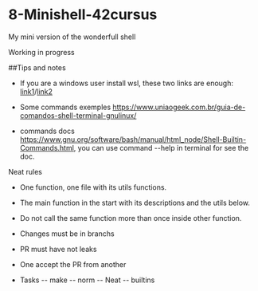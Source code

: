 # 8-Minishell-42cursus
My mini version of the wonderfull shell

Working in progress

##Tips and notes
 - If you are a windows user install wsl, these two links are enough: [link1](https://www.youtube.com/watch?v=o1_E4PBl30s)/[link2](https://www.youtube.com/watch?v=Adnx9ujC_Xk)

 - Some commands exemples https://www.uniaogeek.com.br/guia-de-comandos-shell-terminal-gnulinux/

 - commands docs https://www.gnu.org/software/bash/manual/html_node/Shell-Builtin-Commands.html, you can use command --help in terminal for see the doc.

 Neat rules

 - One function, one file with its utils functions.
 - The main function in the start with its descriptions and the utils below.
 - Do not call the same function more than once inside other function.

 - Changes must be in branchs
 - PR must have not leaks
 - One accept the PR from another

 - Tasks
    -- make
    -- norm
    -- Neat
    -- builtins
